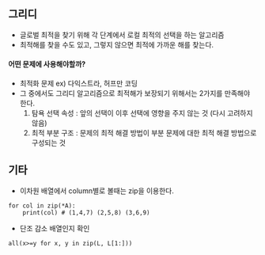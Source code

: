 ## 그리디
* 글로벌 최적을 찾기 위해 각 단계에서 로컬 최적의 선택을 하는 알고리즘
* 최적해를 찾을 수도 있고, 그렇지 않으면 최적에 가까운 해를 찾는다.

#### 어떤 문제에 사용해야할까?
* 최적화 문제 ex) 다익스트라, 허프만 코딩
* 그 중에서도 그리디 알고리즘으로 최적해가 보장되기 위해서는 2가지를 만족해야 한다.
  1. 탐욕 선택 속성 : 앞의 선택이 이후 선택에 영향을 주지 않는 것 (다시 고려하지 않음)
  2. 최적 부분 구조 : 문제의 최적 해결 방법이 부분 문제에 대한 최적 해결 방법으로 구성되는 것


## 기타
* 이차원 배열에서 column별로 볼때는 zip을 이용한다.
``` A = [[1,2,3], [4,5,6], [7,8,9]]
for col in zip(*A):
    print(col) # (1,4,7) (2,5,8) (3,6,9)
```

* 단조 감소 배열인지 확인
```
all(x>=y for x, y in zip(L, L[1:]))
```

